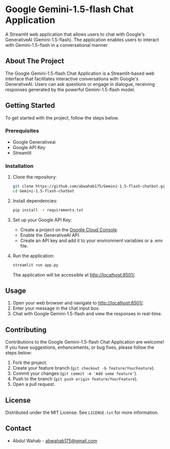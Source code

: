 # Google Gemini-1.5-flash Chat Application

A Streamlit web application that allows users to chat with Google's GenerativeAI (Gemini-1.5-flash). The application enables users to interact with Gemini-1.5-flash in a conversational manner.

## About The Project

The Google Gemini-1.5-flash Chat Application is a Streamlit-based web interface that facilitates interactive conversations with Google's GenerativeAI. Users can ask questions or engage in dialogue, receiving responses generated by the powerful Gemini-1.5-flash model.

## Getting Started

To get started with the project, follow the steps below.

### Prerequisites

- Google Generativeai
- Google API Key
- Streamlit

### Installation

1. Clone the repository:

   ```bash
   git clone https://github.com/abwahab175/Gemini-1.5-flash-chatbot.git
   cd Gemini-1.5-flash-chatbot
   ```

2. Install dependencies:

   ```bash
   pip install -r requirements.txt
   ```

3. Set up your Google API Key:

   - Create a project on the [Google Cloud Console](https://console.cloud.google.com/).
   - Enable the GenerativeAI API.
   - Create an API key and add it to your environment variables or a .env file.

4. Run the application:

   ```bash
   streamlit run app.py
   ```

   The application will be accessible at [http://localhost:8501/](http://localhost:8501/).

## Usage

1. Open your web browser and navigate to [http://localhost:8501/](http://localhost:8501/).
2. Enter your message in the chat input box.
3. Chat with Google Gemini-1.5-flash and view the responses in real-time.

## Contributing

Contributions to the Google Gemini-1.5-flash Chat Application are welcome! If you have suggestions, enhancements, or bug fixes, please follow the steps below:

1. Fork the project.
2. Create your feature branch (`git checkout -b feature/YourFeature`).
3. Commit your changes (`git commit -m 'Add some feature'`).
4. Push to the branch (`git push origin feature/YourFeature`).
5. Open a pull request.

## License

Distributed under the MIT License. See `LICENSE.txt` for more information.

## Contact

- Abdul Wahab - [abwahab175@gmail.com](mailto:abwahab175@gmail.com)
